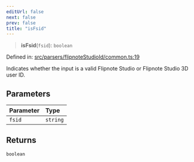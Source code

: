 ```yaml
---
editUrl: false
next: false
prev: false
title: "isFsid"
---
```


> **isFsid**(`fsid`): `boolean`

Defined in: [src/parsers/flipnoteStudioId/common.ts:19](https://github.com/jaames/flipnote.js/blob/24e772733243f115c3848537efabe6ee9020ad63/src/parsers/flipnoteStudioId/common.ts#L19)

Indicates whether the input is a valid Flipnote Studio or Flipnote Studio 3D user ID.

## Parameters

| Parameter | Type |
| :------ | :------ |
| `fsid` | `string` |

## Returns

`boolean`
